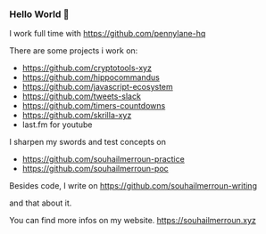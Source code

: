 ### Hello World 👋

I work full time with https://github.com/pennylane-hq

There are some projects i work on:
- https://github.com/cryptotools-xyz
- https://github.com/hippocommandus
- https://github.com/javascript-ecosystem
- https://github.com/tweets-slack
- https://github.com/timers-countdowns
- https://github.com/skrilla-xyz
- last.fm for youtube

I sharpen my swords and test concepts on
- https://github.com/souhailmerroun-practice
- https://github.com/souhailmerroun-poc

Besides code, I write on https://github.com/souhailmerroun-writing

and that about it.

You can find more infos on my website. https://souhailmerroun.xyz
